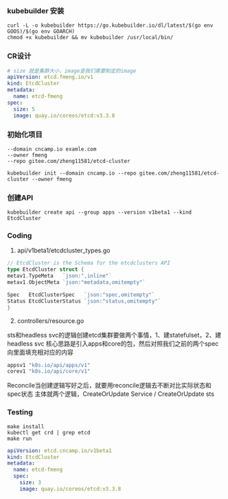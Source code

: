 ### kubebuilder 安装
```shell
curl -L -o kubebuilder https://go.kubebuilder.io/dl/latest/$(go env GOOS)/$(go env GOARCH)
chmod +x kubebuilder && mv kubebuilder /usr/local/bin/
```

### CR设计

```yaml
# size 就是集群大小，image是我们需要制定的image
apiVersion: etcd.fmeng.io/v1
kind: EtcdCluster
metadata: 
  name: etcd-fmeng
spec:  
  size: 5  
  image: quay.io/coreos/etcd:v3.3.8
```


### 初始化项目

```shell
--domain cncamp.io examle.com
--owner fmeng
--repo gitee.com/zheng11581/etcd-cluster

kubebuilder init --domain cncamp.io --repo gitee.com/zheng11581/etcd-cluster --owner fmeng
```

### 创建API

```shell
kubebuilder create api --group apps --version v1beta1 --kind EtcdCluster
```

### Coding

1. api/v1beta1/etcdcluster_types.go

```go
// EtcdCluster is the Schema for the etcdclusters API
type EtcdCluster struct {
metav1.TypeMeta   `json:",inline"`
metav1.ObjectMeta `json:"metadata,omitempty"`

Spec   EtcdClusterSpec   `json:"spec,omitempty"`
Status EtcdClusterStatus `json:"status,omitempty"`
}
```

2. controllers/resource.go

sts和headless svc的逻辑创建etcd集群要做两个事情，1、建statefulset，2、建headless svc
核心思路是引入apps和core的包，然后对照我们之前的两个spec向里面填充相对应的内容
```go
appsv1 "k8s.io/api/apps/v1"
corev1 "k8s.io/api/core/v1"
```

Reconcile当创建逻辑写好之后，就要用reconcile逻辑去不断对比实际状态和spec状态
主体就两个逻辑，CreateOrUpdate Service / CreateOrUpdate sts

### Testing
```shell
make install
kubectl get crd | grep etcd
make run
```

```yaml
apiVersion: etcd.cncamp.io/v1beta1
kind: EtcdCluster
metadata:
  name: etcd-fmeng
  spec:
    size: 3
    image: quay.io/coreos/etcd:v3.3.8
```

